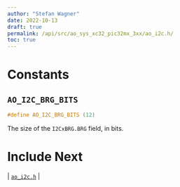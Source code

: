 ```yaml
---
author: "Stefan Wagner"
date: 2022-10-13
draft: true
permalink: /api/src/ao_sys_xc32_pic32mx_3xx/ao_i2c.h/
toc: true
---
```


# Constants

## `AO_I2C_BRG_BITS`

```c
#define AO_I2C_BRG_BITS (12)
```

The size of the `I2CxBRG.BRG` field, in bits.

# Include Next

| [`ao_i2c.h`](../ao_sys_xc32_pic32/ao_i2c.h.md) |
